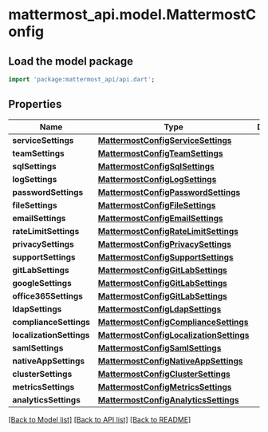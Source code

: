 # mattermost_api.model.MattermostConfig

## Load the model package
```dart
import 'package:mattermost_api/api.dart';
```

## Properties
Name | Type | Description | Notes
------------ | ------------- | ------------- | -------------
**serviceSettings** | [**MattermostConfigServiceSettings**](MattermostConfigServiceSettings.md) |  | [optional] 
**teamSettings** | [**MattermostConfigTeamSettings**](MattermostConfigTeamSettings.md) |  | [optional] 
**sqlSettings** | [**MattermostConfigSqlSettings**](MattermostConfigSqlSettings.md) |  | [optional] 
**logSettings** | [**MattermostConfigLogSettings**](MattermostConfigLogSettings.md) |  | [optional] 
**passwordSettings** | [**MattermostConfigPasswordSettings**](MattermostConfigPasswordSettings.md) |  | [optional] 
**fileSettings** | [**MattermostConfigFileSettings**](MattermostConfigFileSettings.md) |  | [optional] 
**emailSettings** | [**MattermostConfigEmailSettings**](MattermostConfigEmailSettings.md) |  | [optional] 
**rateLimitSettings** | [**MattermostConfigRateLimitSettings**](MattermostConfigRateLimitSettings.md) |  | [optional] 
**privacySettings** | [**MattermostConfigPrivacySettings**](MattermostConfigPrivacySettings.md) |  | [optional] 
**supportSettings** | [**MattermostConfigSupportSettings**](MattermostConfigSupportSettings.md) |  | [optional] 
**gitLabSettings** | [**MattermostConfigGitLabSettings**](MattermostConfigGitLabSettings.md) |  | [optional] 
**googleSettings** | [**MattermostConfigGitLabSettings**](MattermostConfigGitLabSettings.md) |  | [optional] 
**office365Settings** | [**MattermostConfigGitLabSettings**](MattermostConfigGitLabSettings.md) |  | [optional] 
**ldapSettings** | [**MattermostConfigLdapSettings**](MattermostConfigLdapSettings.md) |  | [optional] 
**complianceSettings** | [**MattermostConfigComplianceSettings**](MattermostConfigComplianceSettings.md) |  | [optional] 
**localizationSettings** | [**MattermostConfigLocalizationSettings**](MattermostConfigLocalizationSettings.md) |  | [optional] 
**samlSettings** | [**MattermostConfigSamlSettings**](MattermostConfigSamlSettings.md) |  | [optional] 
**nativeAppSettings** | [**MattermostConfigNativeAppSettings**](MattermostConfigNativeAppSettings.md) |  | [optional] 
**clusterSettings** | [**MattermostConfigClusterSettings**](MattermostConfigClusterSettings.md) |  | [optional] 
**metricsSettings** | [**MattermostConfigMetricsSettings**](MattermostConfigMetricsSettings.md) |  | [optional] 
**analyticsSettings** | [**MattermostConfigAnalyticsSettings**](MattermostConfigAnalyticsSettings.md) |  | [optional] 

[[Back to Model list]](../README.md#documentation-for-models) [[Back to API list]](../README.md#documentation-for-api-endpoints) [[Back to README]](../README.md)


